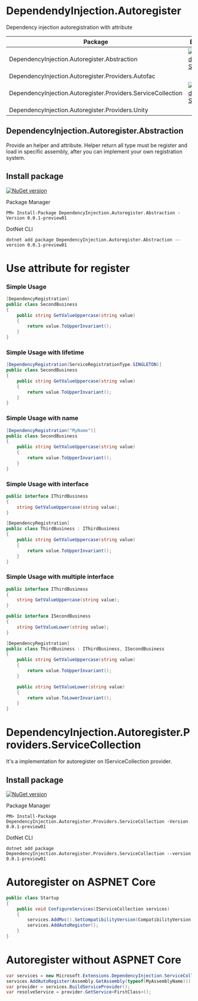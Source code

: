 
# DependendyInjection.Autoregister
Dependency injection autoregistration with attribute


| Package | Build | Version |
|-|-|-|
|DependencyInjection.Autoregister.Abstraction|[![Build Status](https://dev.azure.com/grasseelsp/DependencyInjection.Autoregister/_apis/build/status/DependencyInjection.Autoregister.Abstraction?branchName=master)](https://dev.azure.com/grasseelsp/DependencyInjection.Autoregister/_build/latest?definitionId=25&branchName=version2.0)|[0.0.1-preview01](https://www.nuget.org/packages/DependencyInjection.Autoregister.Abstraction)|
|DependencyInjection.Autoregister.Providers.Autofac|||
|DependencyInjection.Autoregister.Providers.ServiceCollection|[![Build Status](https://dev.azure.com/grasseelsp/DependencyInjection.Autoregister/_apis/build/status/DependencyInjection.Autoregister.Providers.ServiceCollection?branchName=master)](https://dev.azure.com/grasseelsp/DependencyInjection.Autoregister/_build/latest?definitionId=25&branchName=version2.0)|[0.0.1-preview01](https://www.nuget.org/packages/DependencyInjection.Autoregister.Providers.ServiceCollection)|
|DependencyInjection.Autoregister.Providers.Unity|||


## DependencyInjection.Autoregister.Abstraction
Provide an helper and attribute. Helper return all type must be register and load in specific assembly, after you can implement your own registration system.

## Install package
[![NuGet version](https://badge.fury.io/nu/DependencyInjection.Autoregister.Abstraction.svg)](https://badge.fury.io/nu/DependencyInjection.Autoregister.Abstraction)

Package Manager
```
PM> Install-Package DependencyInjection.Autoregister.Abstraction -Version 0.0.1-preview01
```
DotNet CLI
```
dotnet add package DependencyInjection.Autoregister.Abstraction --version 0.0.1-preview01
```

# Use attribute for register
### Simple Usage
```csharp
[DependencyRegistration]
public class SecondBusiness
{
    public string GetValueUppercase(string value)
    {
        return value.ToUpperInvariant();
    }
}
```

### Simple Usage with lifetime
```csharp
[DependencyRegistration(ServiceRegistrationType.SINGLETON)]
public class SecondBusiness
{
    public string GetValueUppercase(string value)
    {
        return value.ToUpperInvariant();
    }
}
```
### Simple Usage with name
```csharp
[DependencyRegistration("MyName")]
public class SecondBusiness
{
    public string GetValueUppercase(string value)
    {
        return value.ToUpperInvariant();
    }
}
```

### Simple Usage with interface
```csharp
public interface IThirdBusiness
{
    string GetValueUppercase(string value);
}

[DependencyRegistration]
public class ThirdBusiness : IThirdBusiness
{
    public string GetValueUppercase(string value)
    {
        return value.ToUpperInvariant();
    }    
}
```

### Simple Usage with multiple interface
```csharp
public interface IThirdBusiness
{
    string GetValueUppercase(string value);
}

public interface ISecondBusiness
{
    string GetValueLower(string value);
}

[DependencyRegistration]
public class ThirdBusiness : IThirdBusiness, ISecondBusiness
{ 
    public string GetValueUppercase(string value)
    {
        return value.ToUpperInvariant();
    } 

    public string GetValueLower(string value)
    {
        return value.ToLowerInvariant();
    }     
}
```


# DependencyInjection.Autoregister.Providers.ServiceCollection	
It's a implementation for autoregister on IServiceCollection provider.

## Install package
[![NuGet version](https://badge.fury.io/nu/DependencyInjection.Autoregister.Providers.ServiceCollection.svg)](https://badge.fury.io/nu/DependencyInjection.Autoregister.Providers.ServiceCollection)

Package Manager
```
PM> Install-Package DependencyInjection.Autoregister.Providers.ServiceCollection -Version 0.0.1-preview01
```
DotNet CLI
```
dotnet add package DependencyInjection.Autoregister.Providers.ServiceCollection --version 0.0.1-preview01
```

# Autoregister on ASPNET Core
```csharp
public class Startup
{
    public void ConfigureServices(IServiceCollection services)
    {
        services.AddMvc().SetCompatibilityVersion(CompatibilityVersion.Version_2_1);
        services.AddAutoRegister();
    }
}
```

# Autoregister without ASPNET Core
```csharp
var services = new Microsoft.Extensions.DependencyInjection.ServiceCollection();
services.AddAutoRegister(Assembly.GetAssembly(typeof(MyAssemblyName)));
var provider = services.BuildServiceProvider();
var resolveService = provider.GetService<FirstClass>();
```